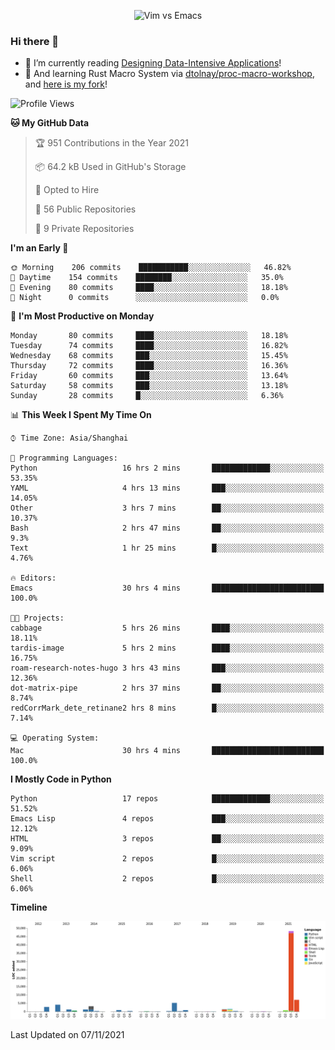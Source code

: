 <p align="center">
    <img src="https://gist.githubusercontent.com/coldnight/e696baffb094e71c96cb302118878eae/raw/40ea5053a6f66cc65f90f437e4173497da225958/banner.gif" alt="Vim vs Emacs" />
</p>

### Hi there 👋

- 📖 I’m currently reading [Designing Data-Intensive Applications](https://www.oreilly.com/library/view/designing-data-intensive-applications/9781491903063/)!
- 🌱 And learning Rust Macro System via [dtolnay/proc-macro-workshop](https://github.com/dtolnay/proc-macro-workshop), and [here is my fork](https://github.com/coldnight/proc-macro-workshop)!

<!--START_SECTION:waka-->
![Profile Views](http://img.shields.io/badge/Profile%20Views-2-blue)

**🐱 My GitHub Data** 

> 🏆 951 Contributions in the Year 2021
 > 
> 📦 64.2 kB Used in GitHub's Storage 
 > 
> 💼 Opted to Hire
 > 
> 📜 56 Public Repositories 
 > 
> 🔑 9 Private Repositories  
 > 
**I'm an Early 🐤** 

```text
🌞 Morning    206 commits    ███████████░░░░░░░░░░░░░░   46.82% 
🌆 Daytime    154 commits    ████████░░░░░░░░░░░░░░░░░   35.0% 
🌃 Evening    80 commits     ████░░░░░░░░░░░░░░░░░░░░░   18.18% 
🌙 Night      0 commits      ░░░░░░░░░░░░░░░░░░░░░░░░░   0.0%

```
📅 **I'm Most Productive on Monday** 

```text
Monday       80 commits     ████░░░░░░░░░░░░░░░░░░░░░   18.18% 
Tuesday      74 commits     ████░░░░░░░░░░░░░░░░░░░░░   16.82% 
Wednesday    68 commits     ███░░░░░░░░░░░░░░░░░░░░░░   15.45% 
Thursday     72 commits     ████░░░░░░░░░░░░░░░░░░░░░   16.36% 
Friday       60 commits     ███░░░░░░░░░░░░░░░░░░░░░░   13.64% 
Saturday     58 commits     ███░░░░░░░░░░░░░░░░░░░░░░   13.18% 
Sunday       28 commits     █░░░░░░░░░░░░░░░░░░░░░░░░   6.36%

```


📊 **This Week I Spent My Time On** 

```text
⌚︎ Time Zone: Asia/Shanghai

💬 Programming Languages: 
Python                   16 hrs 2 mins       █████████████░░░░░░░░░░░░   53.35% 
YAML                     4 hrs 13 mins       ███░░░░░░░░░░░░░░░░░░░░░░   14.05% 
Other                    3 hrs 7 mins        ██░░░░░░░░░░░░░░░░░░░░░░░   10.37% 
Bash                     2 hrs 47 mins       ██░░░░░░░░░░░░░░░░░░░░░░░   9.3% 
Text                     1 hr 25 mins        █░░░░░░░░░░░░░░░░░░░░░░░░   4.76%

🔥 Editors: 
Emacs                    30 hrs 4 mins       █████████████████████████   100.0%

🐱‍💻 Projects: 
cabbage                  5 hrs 26 mins       ████░░░░░░░░░░░░░░░░░░░░░   18.11% 
tardis-image             5 hrs 2 mins        ████░░░░░░░░░░░░░░░░░░░░░   16.75% 
roam-research-notes-hugo 3 hrs 43 mins       ███░░░░░░░░░░░░░░░░░░░░░░   12.36% 
dot-matrix-pipe          2 hrs 37 mins       ██░░░░░░░░░░░░░░░░░░░░░░░   8.74% 
redCorrMark_dete_retinane2 hrs 8 mins        █░░░░░░░░░░░░░░░░░░░░░░░░   7.14%

💻 Operating System: 
Mac                      30 hrs 4 mins       █████████████████████████   100.0%

```

**I Mostly Code in Python** 

```text
Python                   17 repos            █████████████░░░░░░░░░░░░   51.52% 
Emacs Lisp               4 repos             ███░░░░░░░░░░░░░░░░░░░░░░   12.12% 
HTML                     3 repos             ██░░░░░░░░░░░░░░░░░░░░░░░   9.09% 
Vim script               2 repos             █░░░░░░░░░░░░░░░░░░░░░░░░   6.06% 
Shell                    2 repos             █░░░░░░░░░░░░░░░░░░░░░░░░   6.06%

```


**Timeline**

![Chart not found](https://raw.githubusercontent.com/coldnight/coldnight/master/charts/bar_graph.png) 


 Last Updated on 07/11/2021
<!--END_SECTION:waka-->
